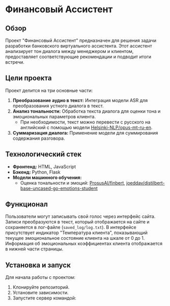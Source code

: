 # Финансовый Ассистент

## Обзор
Проект "Финансовый Ассистент" предназначен для решения задачи разработки банковского виртуального ассистента. Этот ассистент анализирует тон диалога между менеджером и клиентом, предоставляет соответствующие рекомендации и подводит итоги встречи.

## Цели проекта
Проект делится на три основные части:
1. **Преобразование аудио в текст:** Интеграция модели ASR для преобразования устного диалога в текст.
2. **Анализ тональности:** Обработка текста диалога для оценки тона и эмоциональных параметров клиента.
   - При необходимости, текст можно перевести с русского на английский с помощью модели [Helsinki-NLP/opus-mt-ru-en](https://huggingface.co/Helsinki-NLP/opus-mt-ru-en).
3. **Суммаризация диалога:** Применение модели для суммирования содержания разговора.

## Технологический стек
- **Фронтенд:** HTML, JavaScript
- **Бэкенд:** Python, Flask
- **Модели машинного обучения:**
  - Оценка тональности и эмоций: [ProsusAI/finbert](https://huggingface.co/ProsusAI/finbert), [joeddav/distilbert-base-uncased-go-emotions-student](https://huggingface.co/joeddav/distilbert-base-uncased-go-emotions-student)

## Функционал
Пользователи могут записывать свой голос через интерфейс сайта. Записи преобразуются в текст, который отображается на сайте и сохраняется в лог-файле (`saved_log/log.txt`). В интерфейсе присутствует индикатор "Температура клиента", показывающий текущее эмоциональное состояние клиента на шкале от 0 до 1. Информация об эмоциональных коэффициентах клиента отображается в нижней части страницы.

## Установка и запуск
Для начала работы с проектом:
1. Клонируйте репозиторий.
2. Установите зависимости.
3. Запустите сервер командой:


